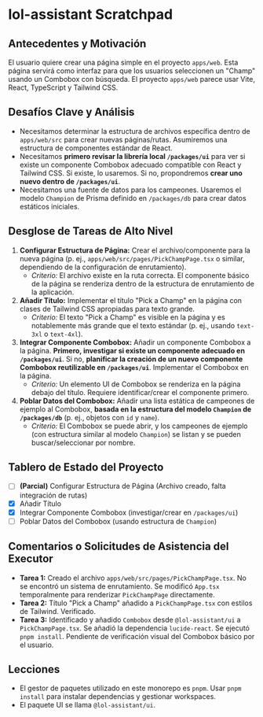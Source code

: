 # lol-assistant Scratchpad

## Antecedentes y Motivación

El usuario quiere crear una página simple en el proyecto `apps/web`. Esta página servirá como interfaz para que los usuarios seleccionen un "Champ" usando un Combobox con búsqueda. El proyecto `apps/web` parece usar Vite, React, TypeScript y Tailwind CSS.

## Desafíos Clave y Análisis

- Necesitamos determinar la estructura de archivos específica dentro de `apps/web/src` para crear nuevas páginas/rutas. Asumiremos una estructura de componentes estándar de React.
- Necesitamos **primero revisar la librería local `/packages/ui`** para ver si existe un componente Combobox adecuado compatible con React y Tailwind CSS. Si existe, lo usaremos. Si no, propondremos **crear uno nuevo dentro de `/packages/ui`**.
- Necesitamos una fuente de datos para los campeones. Usaremos el modelo `Champion` de Prisma definido en `/packages/db` para crear datos estáticos iniciales.

## Desglose de Tareas de Alto Nivel

1.  **Configurar Estructura de Página:** Crear el archivo/componente para la nueva página (p. ej., `apps/web/src/pages/PickChampPage.tsx` o similar, dependiendo de la configuración de enrutamiento).
    - _Criterio:_ El archivo existe en la ruta correcta. El componente básico de la página se renderiza dentro de la estructura de enrutamiento de la aplicación.
2.  **Añadir Título:** Implementar el título "Pick a Champ" en la página con clases de Tailwind CSS apropiadas para texto grande.
    - _Criterio:_ El texto "Pick a Champ" es visible en la página y es notablemente más grande que el texto estándar (p. ej., usando `text-3xl` o `text-4xl`).
3.  **Integrar Componente Combobox:** Añadir un componente Combobox a la página. **Primero, investigar si existe un componente adecuado en `/packages/ui`**. Si no, **planificar la creación de un nuevo componente Combobox reutilizable en `/packages/ui`**. Implementar el Combobox en la página.
    - _Criterio:_ Un elemento UI de Combobox se renderiza en la página debajo del título. Requiere identificar/crear el componente primero.
4.  **Poblar Datos del Combobox:** Añadir una lista estática de campeones de ejemplo al Combobox, **basada en la estructura del modelo `Champion` de `/packages/db`** (p. ej., objetos con `id` y `name`).
    - _Criterio:_ El Combobox se puede abrir, y los campeones de ejemplo (con estructura similar al modelo `Champion`) se listan y se pueden buscar/seleccionar por nombre.

## Tablero de Estado del Proyecto

- [ ] **(Parcial)** Configurar Estructura de Página (Archivo creado, falta integración de rutas)
- [x] Añadir Título
- [x] Integrar Componente Combobox (investigar/crear en `/packages/ui`)
- [ ] Poblar Datos del Combobox (usando estructura de `Champion`)

## Comentarios o Solicitudes de Asistencia del Executor

- **Tarea 1:** Creado el archivo `apps/web/src/pages/PickChampPage.tsx`. No se encontró un sistema de enrutamiento. Se modificó `App.tsx` temporalmente para renderizar `PickChampPage` directamente.
- **Tarea 2:** Título "Pick a Champ" añadido a `PickChampPage.tsx` con estilos de Tailwind. Verificado.
- **Tarea 3:** Identificado y añadido `Combobox` desde `@lol-assistant/ui` a `PickChampPage.tsx`. Se añadió la dependencia `lucide-react`. Se ejecutó `pnpm install`. Pendiente de verificación visual del Combobox básico por el usuario.

## Lecciones

- El gestor de paquetes utilizado en este monorepo es `pnpm`. Usar `pnpm install` para instalar dependencias y gestionar workspaces.
- El paquete UI se llama `@lol-assistant/ui`.

